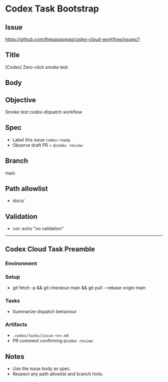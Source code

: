 # Codex Task Bootstrap
## Issue
https://github.com/thepapaswag/codex-cloud-workflow/issues/1
## Title
[Codex] Zero-click smoke test
## Body
## Objective
Smoke test codex-dispatch workflow

## Spec
- Label this issue `codex:ready`
- Observe draft PR + `@codex review`

## Branch
main

## Path allowlist
- docs/

## Validation
- run: echo "no validation"

---

## Codex Cloud Task Preamble

### Environment

### Setup
- git fetch -p && git checkout main && git pull --rebase origin main

### Tasks
- Summarize dispatch behaviour

### Artifacts
- `.codex/tasks/issue-<n>.md`
- PR comment confirming `@codex review`

## Notes
- Use the issue body as spec.
- Respect any path allowlist and branch hints.
